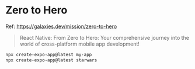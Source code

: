 # Zero to Hero

Ref: https://galaxies.dev/mission/zero-to-hero

> React Native: From Zero to Hero: Your comprehensive journey into the world of cross-platform mobile app development!


```bash
npx create-expo-app@latest my-app
npx create-expo-app@latest starwars
```